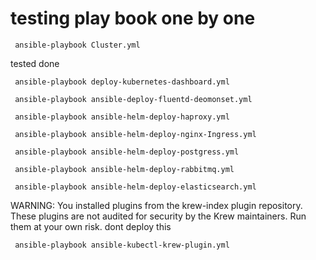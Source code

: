  # testing play book one by one

```
 ansible-playbook Cluster.yml
```
tested done


```
 ansible-playbook deploy-kubernetes-dashboard.yml
```
```
 ansible-playbook ansible-deploy-fluentd-deomonset.yml
```
```
 ansible-playbook ansible-helm-deploy-haproxy.yml
```
```
 ansible-playbook ansible-helm-deploy-nginx-Ingress.yml
```
```
 ansible-playbook ansible-helm-deploy-postgress.yml
```
```
 ansible-playbook ansible-helm-deploy-rabbitmq.yml
```
```
 ansible-playbook ansible-helm-deploy-elasticsearch.yml
```







WARNING: You installed plugins from the krew-index plugin repository.
   These plugins are not audited for security by the Krew maintainers.
   Run them at your own risk.
dont deploy this
```
 ansible-playbook ansible-kubectl-krew-plugin.yml
```












